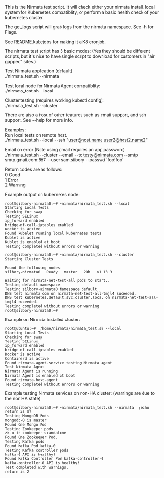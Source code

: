 This is the Nirmata test script.  It will check either your nirmata install, local system for Kubernetes compatiblity, or perform a basic health check of your kubernetes cluster.  

The get_logs script will grab logs from the nirmata namespace.  See -h for Flags.

See README.kubejobs for making it a K8 cronjob.

The nirmata test script has 3 basic modes: (Yes they should be different scripts, but it's nice to have single script to download for customers in "air gapped" sites.)

Test Nirmata application (default)  
./nirmata_test.sh --nirmata

Test local node for Nirmata Agent compatiblity:  
./nirmata_test.sh --local

Cluster testing (requires working kubectl config):  
./nirmata_test.sh --cluster  

There are also a host of other features such as email support, and ssh support.  See --help for more info.

Examples:  
Run local tests on remote host.  
./nirmata_test.sh --local --ssh "user@host.name user2@host2.name2"  

Email on error (Note using gmail requires an app password)  
./nirmata_test.sh --cluster --email --to testy@nirmata.com --smtp smtp.gmail.com:587  --user sam.silbory --passwd 'foo!foo'   


Return codes are as follows:  
0 Good  
1 Error  
2 Warning  

Example output on kubernetes node:
```
root@silbory-nirmata0:~# ~nirmata/nirmata_test.sh --local
Starting Local Tests
Checking for swap
Testing SELinux
ip_forward enabled
bridge-nf-call-iptables enabled
Docker is active
Found kubelet running local kubernetes tests
Kublet is active
Kublet is enabled at boot
Testing completed without errors or warning

root@silbory-nirmata0:~# ~nirmata/nirmata_test.sh --cluster
Starting Cluster Tests

Found the following nodes:
silbory-nirmata0   Ready   master   29h   v1.13.3

Waiting for nirmata-net-test-all pods to start..
Testing default namespace
Testing silbory-nirmata0 Namespace default
DNS test nirmata.com on nirmata-net-test-all-tmjl4 suceeded.
DNS test kubernetes.default.svc.cluster.local on nirmata-net-test-all-tmjl4 suceeded.
Testing completed without errors or warning
root@silbory-nirmata0:~# 
```

Example on Nirmata installed cluster:
```
root@ubuntu:~#  /home/nirmata/nirmata_test.sh --local
Starting Local Tests
Checking for swap
Testing SELinux
ip_forward enabled
bridge-nf-call-iptables enabled
Docker is active
Containerd is active
Found nirmata-agent.service testing Nirmata agent
Test Nirmata Agent
Nirmata Agent is running
Nirmata Agent is enabled at boot
Found nirmata-host-agent
Testing completed without errors or warning
```

Example testing Nirmata services on non-HA cluster: (warnings are due to the non HA state)
```
root@silbory-nirmata0:~# ~nirmata/nirmata_test.sh --nirmata  ;echo return is $?
Testing MongoDB Pods
mongodb-0 is master
Found One Mongo Pod
Testing Zookeeper pods
zk-0 is zookeeper standalone
Found One Zookeeper Pod.
Testing Kafka pods
Found Kafka Pod kafka-0
Testing Kafka controller pods
kafka-0 API is healthy!
Found Kafka Controller Pod kafka-controller-0
kafka-controller-0 API is healthy!
Test completed with warnings.
return is 2
```
